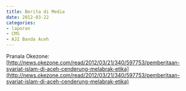 ```yaml
---
title: Berita di Media
date: 2012-03-22
categories:
- laporan
- CMS
- AJI Banda Aceh
---
```


Pranala Okezone: [http://news.okezone.com/read/2012/03/21/340/597753/pemberitaan-syariat-islam-di-aceh-cenderung-melabrak-etika](http://news.okezone.com/read/2012/03/21/340/597753/pemberitaan-syariat-islam-di-aceh-cenderung-melabrak-etika)
